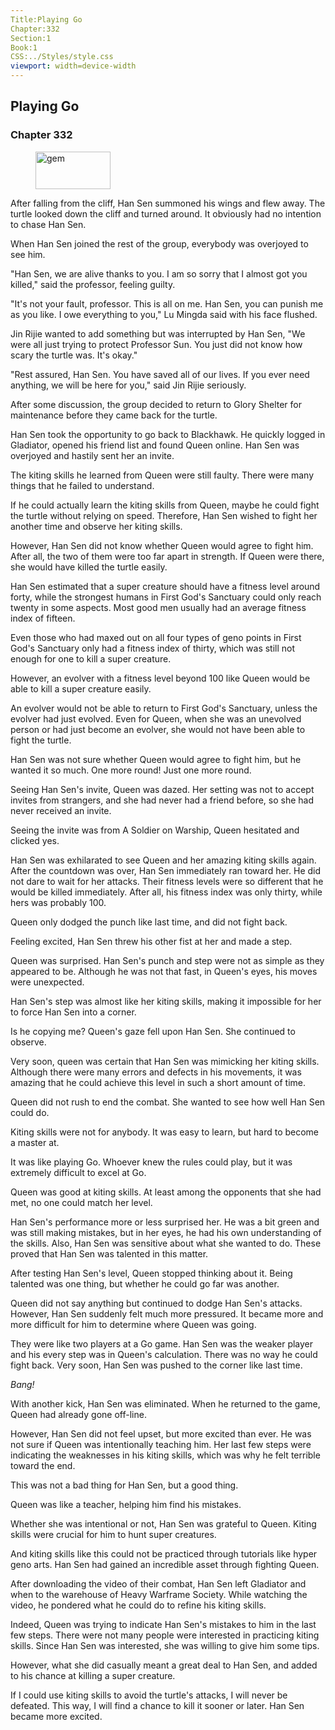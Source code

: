 ```yaml
---
Title:Playing Go 
Chapter:332 
Section:1 
Book:1 
CSS:../Styles/style.css 
viewport: width=device-width
---
```

  
## Playing Go
### Chapter 332
  
<figure>
	<img src="../Images/gem.gif" alt="gem" id="gem" width="120" height="60" />
</figure>
  

  
After falling from the cliff, Han Sen summoned his wings and flew away. The turtle looked down the cliff and turned around. It obviously had no intention to chase Han Sen.

When Han Sen joined the rest of the group, everybody was overjoyed to see him.

"Han Sen, we are alive thanks to you. I am so sorry that I almost got you killed," said the professor, feeling guilty.

"It's not your fault, professor. This is all on me. Han Sen, you can punish me as you like. I owe everything to you," Lu Mingda said with his face flushed.

Jin Rijie wanted to add something but was interrupted by Han Sen, "We were all just trying to protect Professor Sun. You just did not know how scary the turtle was. It's okay."

"Rest assured, Han Sen. You have saved all of our lives. If you ever need anything, we will be here for you," said Jin Rijie seriously.

After some discussion, the group decided to return to Glory Shelter for maintenance before they came back for the turtle.

Han Sen took the opportunity to go back to Blackhawk. He quickly logged in Gladiator, opened his friend list and found Queen online. Han Sen was overjoyed and hastily sent her an invite.

The kiting skills he learned from Queen were still faulty. There were many things that he failed to understand.

If he could actually learn the kiting skills from Queen, maybe he could fight the turtle without relying on speed. Therefore, Han Sen wished to fight her another time and observe her kiting skills.

However, Han Sen did not know whether Queen would agree to fight him. After all, the two of them were too far apart in strength. If Queen were there, she would have killed the turtle easily.

Han Sen estimated that a super creature should have a fitness level around forty, while the strongest humans in First God's Sanctuary could only reach twenty in some aspects. Most good men usually had an average fitness index of fifteen.

Even those who had maxed out on all four types of geno points in First God's Sanctuary only had a fitness index of thirty, which was still not enough for one to kill a super creature.

However, an evolver with a fitness level beyond 100 like Queen would be able to kill a super creature easily.

An evolver would not be able to return to First God's Sanctuary, unless the evolver had just evolved. Even for Queen, when she was an unevolved person or had just become an evolver, she would not have been able to fight the turtle.

Han Sen was not sure whether Queen would agree to fight him, but he wanted it so much. One more round! Just one more round.

Seeing Han Sen's invite, Queen was dazed. Her setting was not to accept invites from strangers, and she had never had a friend before, so she had never received an invite.

Seeing the invite was from A Soldier on Warship, Queen hesitated and clicked yes.

Han Sen was exhilarated to see Queen and her amazing kiting skills again. After the countdown was over, Han Sen immediately ran toward her. He did not dare to wait for her attacks. Their fitness levels were so different that he would be killed immediately. After all, his fitness index was only thirty, while hers was probably 100.

Queen only dodged the punch like last time, and did not fight back.

Feeling excited, Han Sen threw his other fist at her and made a step.

Queen was surprised. Han Sen's punch and step were not as simple as they appeared to be. Although he was not that fast, in Queen's eyes, his moves were unexpected.

Han Sen's step was almost like her kiting skills, making it impossible for her to force Han Sen into a corner.

Is he copying me? Queen's gaze fell upon Han Sen. She continued to observe.

Very soon, queen was certain that Han Sen was mimicking her kiting skills. Although there were many errors and defects in his movements, it was amazing that he could achieve this level in such a short amount of time.

Queen did not rush to end the combat. She wanted to see how well Han Sen could do.

Kiting skills were not for anybody. It was easy to learn, but hard to become a master at.

It was like playing Go. Whoever knew the rules could play, but it was extremely difficult to excel at Go.

Queen was good at kiting skills. At least among the opponents that she had met, no one could match her level.

Han Sen's performance more or less surprised her. He was a bit green and was still making mistakes, but in her eyes, he had his own understanding of the skills. Also, Han Sen was sensitive about what she wanted to do. These proved that Han Sen was talented in this matter.

After testing Han Sen's level, Queen stopped thinking about it. Being talented was one thing, but whether he could go far was another.

Queen did not say anything but continued to dodge Han Sen's attacks. However, Han Sen suddenly felt much more pressured. It became more and more difficult for him to determine where Queen was going.

They were like two players at a Go game. Han Sen was the weaker player and his every step was in Queen's calculation. There was no way he could fight back. Very soon, Han Sen was pushed to the corner like last time.

*Bang!*

With another kick, Han Sen was eliminated. When he returned to the game, Queen had already gone off-line.

However, Han Sen did not feel upset, but more excited than ever. He was not sure if Queen was intentionally teaching him. Her last few steps were indicating the weaknesses in his kiting skills, which was why he felt terrible toward the end.

This was not a bad thing for Han Sen, but a good thing.

Queen was like a teacher, helping him find his mistakes.

Whether she was intentional or not, Han Sen was grateful to Queen. Kiting skills were crucial for him to hunt super creatures.

And kiting skills like this could not be practiced through tutorials like hyper geno arts. Han Sen had gained an incredible asset through fighting Queen.

After downloading the video of their combat, Han Sen left Gladiator and when to the warehouse of Heavy Warframe Society. While watching the video, he pondered what he could do to refine his kiting skills.

Indeed, Queen was trying to indicate Han Sen's mistakes to him in the last few steps. There were not many people were interested in practicing kiting skills. Since Han Sen was interested, she was willing to give him some tips.

However, what she did casually meant a great deal to Han Sen, and added to his chance at killing a super creature.

If I could use kiting skills to avoid the turtle's attacks, I will never be defeated. This way, I will find a chance to kill it sooner or later. Han Sen became more excited.